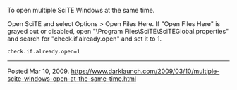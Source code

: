 To open multiple SciTE Windows at the same time.

Open SciTE and select Options > Open Files Here. If "Open Files Here" is grayed out or disabled, open "\Program Files\SciTE\SciTEGlobal.properties" and search for "check.if.already.open" and set it to 1.

```
check.if.already.open=1
```

---


Posted Mar 10, 2009.
https://www.darklaunch.com/2009/03/10/multiple-scite-windows-open-at-the-same-time.html